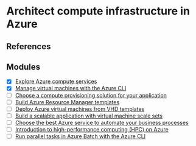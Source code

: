 # Architect compute infrastructure in Azure

## References

## Modules

- [x] [Explore Azure compute services](https://docs.microsoft.com/en-us/learn/modules/azure-compute-fundamentals/)
- [x] [Manage virtual machines with the Azure CLI](https://docs.microsoft.com/en-us/learn/modules/manage-virtual-machines-with-azure-cli/)
- [ ] [Choose a compute provisioning solution for your application](https://docs.microsoft.com/en-us/learn/modules/choose-compute-provisioning/)
- [ ] [Build Azure Resource Manager templates](https://docs.microsoft.com/en-us/learn/modules/build-azure-vm-templates/)
- [ ] [Deploy Azure virtual machines from VHD templates](https://docs.microsoft.com/en-us/learn/modules/deploy-vms-from-vhd-templates/)
- [ ] [Build a scalable application with virtual machine scale sets](https://docs.microsoft.com/en-us/learn/modules/build-app-with-scale-sets/)
- [ ] [Choose the best Azure service to automate your business processes](https://docs.microsoft.com/en-us/learn/modules/choose-azure-service-to-integrate-and-automate-business-processes/)
- [ ] [Introduction to high-performance computing (HPC) on Azure](https://docs.microsoft.com/en-us/learn/modules/intro-to-hpc/)
- [ ] [Run parallel tasks in Azure Batch with the Azure CLI](https://docs.microsoft.com/en-us/learn/modules/run-parallel-tasks-in-azure-batch-with-the-azure-cli/)

